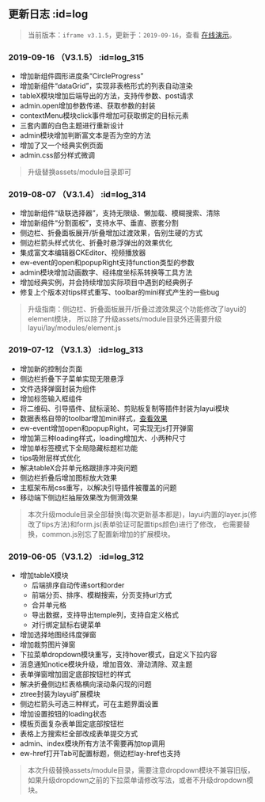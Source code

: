 ## 更新日志   :id=log

> 当前版本：`iframe v3.1.5`，更新于：`2019-09-16`，查看 [在线演示](https://demo.easyweb.vip)。


### 2019-09-16 （V3.1.5）   :id=log_315

- 增加新组件圆形进度条“CircleProgress”
- 增加新组件“dataGrid”，实现非表格形式的列表自动渲染
- tableX模块增加后端导出的方法，支持传参数、post请求
- admin.open增加参数传递、获取参数的封装
- contextMenu模块click事件增加可获取绑定的目标元素
- 三套内置的白色主题进行重新设计
- admin模块增加判断富文本是否为空的方法
- 增加了又一个经典实例页面
- admin.css部分样式微调

> 升级替换assets/module目录即可


### 2019-08-07 （V3.1.4）   :id=log_314

- 增加新组件“级联选择器”，支持无限级、懒加载、模糊搜索、清除
- 增加新组件“分割面板”，支持水平、垂直、嵌套分割
- 侧边栏、折叠面板展开/折叠增加过渡效果，告别生硬的方式
- 侧边栏箭头样式优化、折叠时悬浮弹出的效果优化
- 集成富文本编辑器CKEditor、视频播放器
- ew-event的open和popupRight支持function类型的参数
- admin模块增加动画数字、经纬度坐标系转换等工具方法
- 增加经典实例，并会持续增加实际项目中遇到的经典例子
- 修复上个版本对tips样式重写、toolbar的mini样式产生的一些bug

> 升级指南：侧边栏、折叠面板展开/折叠过渡效果这个功能修改了layui的element模块，
> 所以除了升级assets/module目录外还需要升级layui/lay/modules/element.js


### 2019-07-12 （V3.1.3）   :id=log_313

- 增加新的控制台页面
- 侧边栏折叠下子菜单实现无限悬浮
- 文件选择弹窗封装为组件
- 增加标签输入框组件
- 将二维码、引导插件、鼠标滚轮、剪贴板复制等插件封装为layui模块
- 数据表格自带的toolbar增加mini样式，[查看效果](https://demo.easyweb.vip/pro/page/system/user.html)
- ew-event增加open和popupRight，可实现无js打开弹窗
- 增加第三种loading样式，loading增加大、小两种尺寸
- 增加单标签模式下全局隐藏标题栏功能
- tips吸附层样式优化
- 解决tableX合并单元格跟排序冲突问题
- 侧边栏折叠后增加图标放大效果
- 主框架布局css重写，以解决引导插件被覆盖的问题
- 移动端下侧边栏抽屉效果改为侧滑效果

> 本次升级module目录全部替换(每次更新基本都是)，layui内置的layer.js(修改了tips方法)和form.js(表单验证可配置tips颜色)进行了修改，
> 也需要替换，common.js别忘了配置新增加的扩展模块。


### 2019-06-05（V3.1.2）   :id=log_312

- 增加tableX模块
	- 后端排序自动传递sort和order
	- 前端分页、排序、模糊搜索，分页支持url方式
	- 合并单元格
	- 导出数据，支持导出temple列，支持自定义格式
	- 对行绑定鼠标右键菜单
- 增加选择地图经纬度弹窗
- 增加裁剪图片弹窗
- 下拉菜单dropdown模块重写，支持hover模式，自定义下拉内容
- 消息通知notice模块升级，增加音效、滑动清除、双主题
- 表单弹窗增加固定底部按钮栏的样式
- 解决折叠侧边栏表格横向滚动条闪现的问题
- ztree封装为layui扩展模块
- 侧边栏箭头可选三种样式，可在主题界面设置
- 增加设置按钮的loading状态
- 模板页面复杂表单固定底部按钮栏
- 表格上方搜索栏全部改成表单提交方式
- admin、index模块所有方法不需要再加top调用
- ew-href打开Tab可配置标题，侧边栏lay-href也支持

> 本次升级替换assets/module目录，需要注意dropdown模块不兼容旧版，
> 如果升级dropdown之前的下拉菜单请修改写法，或者不升级dropdown模块。
